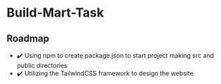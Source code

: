 ﻿# Build-Mart-Task
 
<!-- ROADMAP -->
## Roadmap

- ✔️ Using npm to create package.json to start project making src and public directories
- ✔️ Utilizing the TailwindCSS framework to design the website

